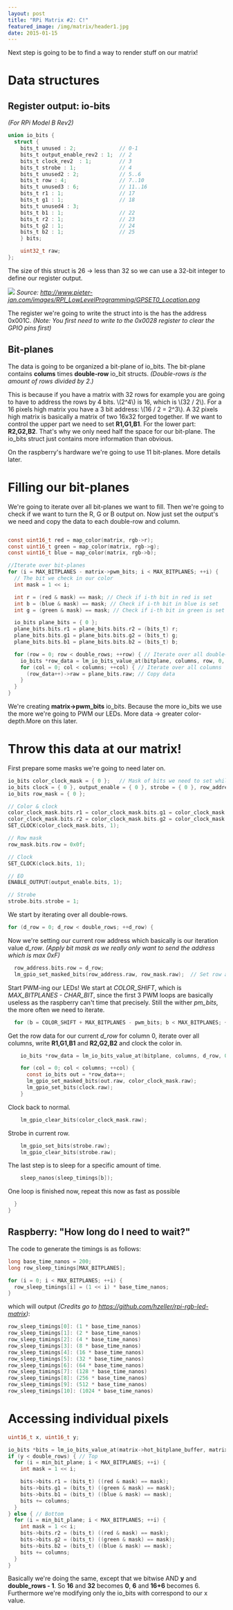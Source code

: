```yaml
---
layout: post
title: "RPi Matrix #2: C!"
featured_image: /img/matrix/header1.jpg
date: 2015-01-15
---
```

Next step is going to be to find a way to render stuff on our matrix!

# Data structures

## Register output: io-bits
*(For RPi Model B Rev2)*

```c
union io_bits {
  struct {
    bits_t unused : 2;              // 0-1
    bits_t output_enable_rev2 : 1;  // 2
    bits_t clock_rev2  : 1;         // 3
    bits_t strobe : 1;              // 4
    bits_t unused2 : 2;             // 5..6
    bits_t row : 4;                 // 7..10
    bits_t unused3 : 6;             // 11..16
    bits_t r1 : 1;                  // 17
    bits_t g1 : 1;                  // 18
    bits_t unused4 : 3;
    bits_t b1 : 1;                  // 22
    bits_t r2 : 1;                  // 23
    bits_t g2 : 1;                  // 24
    bits_t b2 : 1;                  // 25
    } bits;

    uint32_t raw;
};
```

The size of this struct is 26 → less than 32 so we can use a 32-bit integer to define our register output.

![](/img/GPSET0_Location.png)
*Source: http://www.pieter-jan.com/images/RPI_LowLevelProgramming/GPSET0_Location.png*

The register we're going to write the struct into is the has the address 0x001C. *(Note: You first need to write to the 0x0028 register to clear the GPIO pins first)*


## Bit-planes
The data is going to be organized a bit-plane of io\_bits. The bit-plane contains **colums** times **double-row**
io\_bit structs. *(Double-rows is the amount of rows divided by 2.)*

This is because if you have a matrix with 32 rows for example you are going to have to address the rows
by 4 bits. \\(2^4\\) is 16, which is \\(32 / 2\\). For a 16 pixels high matrix you have a 3 bit address: \\(16 / 2 = 2^3\\). A 32 pixels high
matrix is basically a matrix of two 16x32 forged together. If we want to control the upper part we need to set **R1,G1,B1**. For the lower part: **R2,G2,B2**.
That's why we only need half the space for our bit-plane. The io\_bits struct just contains more information than obvious.

On the raspberry's hardware we're going to use 11 bit-planes. More details later.

# Filling our bit-planes

We're going to iterate over all bit-planes we want to fill. Then we're going to check if we want to turn the R, G or B output on.
Now just set the output's we need and copy the data to each double-row and column.


```c

const uint16_t red = map_color(matrix, rgb->r);
const uint16_t green = map_color(matrix, rgb->g);
const uint16_t blue = map_color(matrix, rgb->b);

//Iterate over bit-planes
for (i = MAX_BITPLANES - matrix->pwm_bits; i < MAX_BITPLANES; ++i) {
  // The bit we check in our color
  int mask = 1 << i;

  int r = (red & mask) == mask; // Check if i-th bit in red is set
  int b = (blue & mask) == mask; // Check if i-th bit in blue is set
  int g = (green & mask) == mask; // Check if i-th bit in green is set

  io_bits plane_bits = { 0 };
  plane_bits.bits.r1 = plane_bits.bits.r2 = (bits_t) r;
  plane_bits.bits.g1 = plane_bits.bits.g2 = (bits_t) g;
  plane_bits.bits.b1 = plane_bits.bits.b2 = (bits_t) b;

  for (row = 0; row < double_rows; ++row) { // Iterate over all double-rows
    io_bits *row_data = lm_io_bits_value_at(bitplane, columns, row, 0, i);
    for (col = 0; col < columns; ++col) { // Iterate over all columns
      (row_data++)->raw = plane_bits.raw; // Copy data
    }
  }
}
```

We're creating **matrix->pwm_bits** io\_bits. Because the more io\_bits we use the more we're going to PWM our LEDs.
More data → greater color-depth.More on this later.

# Throw this data at our matrix!

First prepare some masks we're going to need later on.

```c
io_bits color_clock_mask = { 0 };   // Mask of bits we need to set while clocking in.
io_bits clock = { 0 }, output_enable = { 0 }, strobe = { 0 }, row_address = { 0 };
io_bits row_mask = { 0 };

// Color & clock
color_clock_mask.bits.r1 = color_clock_mask.bits.g1 = color_clock_mask.bits.b1 = 1;
color_clock_mask.bits.r2 = color_clock_mask.bits.g2 = color_clock_mask.bits.b2 = 1;
SET_CLOCK(color_clock_mask.bits, 1);

// Row mask
row_mask.bits.row = 0x0f;

// Clock
SET_CLOCK(clock.bits, 1);

// EO
ENABLE_OUTPUT(output_enable.bits, 1);

// Strobe
strobe.bits.strobe = 1;
```

We start by iterating over all double-rows.

```c
for (d_row = 0; d_row < double_rows; ++d_row) {
```

Now we're setting our current row address which basically is our iteration value *d_row*.
*(Apply bit mask as we really only want to send the address which is max 0xF)*

```c
  row_address.bits.row = d_row;
  lm_gpio_set_masked_bits(row_address.raw, row_mask.raw);  // Set row address
```

Start PWM-ing our LEDs! We start at *COLOR_SHIFT*, which is *MAX_BITPLANES - CHAR_BIT*,
since the first 3 PWM loops are basically useless as the raspberry can't time that precisely.
Still the wither *pm_bits*, the more often we need to iterate.

```c
  for (b = COLOR_SHIFT + MAX_BITPLANES - pwm_bits; b < MAX_BITPLANES; ++b) {
```

Get the row data for our current *d_row* for column 0, iterate over all columns, write **R1,G1,B1** and **R2,G2,B2** and clock the color in.

```c
    io_bits *row_data = lm_io_bits_value_at(bitplane, columns, d_row, 0, b);

    for (col = 0; col < columns; ++col) {
      const io_bits out = *row_data++;
      lm_gpio_set_masked_bits(out.raw, color_clock_mask.raw);
      lm_gpio_set_bits(clock.raw);
    }
```

Clock back to normal.

```c
    lm_gpio_clear_bits(color_clock_mask.raw);
```

Strobe in current row.

```c
    lm_gpio_set_bits(strobe.raw);
    lm_gpio_clear_bits(strobe.raw);
```

The last step is to sleep for a specific amount of time.

```c
    sleep_nanos(sleep_timings[b]);
```

One loop is finished now, repeat this now as fast as possible

```c  
  }
}
```

## Raspberry: "How long do I need to wait?"

The code to generate the timings is as follows:

```c
long base_time_nanos = 200;
long row_sleep_timings[MAX_BITPLANES];

for (i = 0; i < MAX_BITPLANES; ++i) {
  row_sleep_timings[i] = (1 << i) * base_time_nanos;
}
```

which will output *(Credits go to https://github.com/hzeller/rpi-rgb-led-matrix)*:

```c
row_sleep_timings[0]: (1 * base_time_nanos)
row_sleep_timings[1]: (2 * base_time_nanos)
row_sleep_timings[2]: (4 * base_time_nanos)
row_sleep_timings[3]: (8 * base_time_nanos)
row_sleep_timings[4]: (16 * base_time_nanos)
row_sleep_timings[5]: (32 * base_time_nanos)
row_sleep_timings[6]: (64 * base_time_nanos)
row_sleep_timings[7]: (128 * base_time_nanos)
row_sleep_timings[8]: (256 * base_time_nanos)
row_sleep_timings[9]: (512 * base_time_nanos)
row_sleep_timings[10]: (1024 * base_time_nanos)
```


# Accessing individual pixels

```c
uint16_t x, uint16_t y;

io_bits *bits = lm_io_bits_value_at(matrix->hot_bitplane_buffer, matrix->columns, y & matrix->row_mask, x, min_bit_plane);
if (y < double_rows) { // Top
  for (i = min_bit_plane; i < MAX_BITPLANES; ++i) {
    int mask = 1 << i;

    bits->bits.r1 = (bits_t) ((red & mask) == mask);
    bits->bits.g1 = (bits_t) ((green & mask) == mask);
    bits->bits.b1 = (bits_t) ((blue & mask) == mask);
    bits += columns;
  }
} else { // Bottom
  for (i = min_bit_plane; i < MAX_BITPLANES; ++i) {
    int mask = 1 << i;
    bits->bits.r2 = (bits_t) ((red & mask) == mask);
    bits->bits.g2 = (bits_t) ((green & mask) == mask);
    bits->bits.b2 = (bits_t) ((blue & mask) == mask);
    bits += columns;
  }
}
```

Basically we're doing the same, except that we bitwise AND **y** and **double_rows - 1**. So **16** and **32** becomes **0**, **6** and **16+6** becomes 6.
Furthermore we're modifying only the io\_bits with correspond to our x value.
